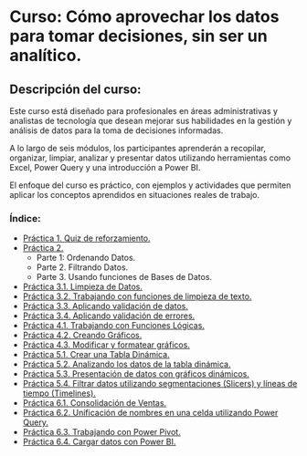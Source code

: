 # Curso: Cómo aprovechar los datos para tomar decisiones, sin ser un analítico.

## Descripción del curso:

Este curso está diseñado para profesionales en áreas administrativas y analistas de tecnología que desean mejorar sus habilidades en la gestión y análisis de datos para la toma de decisiones informadas. 

A lo largo de seis módulos, los participantes aprenderán a recopilar, organizar, limpiar, analizar y presentar datos utilizando herramientas como Excel, Power Query y una introducción a Power BI. 

El enfoque del curso es práctico, con ejemplos y actividades que permiten aplicar los conceptos aprendidos en situaciones reales de trabajo.

### Índice:

- [Práctica 1. Quiz de reforzamiento.](./Capítulo1/README.md)
- [Práctica 2.](./Capítulo2/README.md)
  - Parte 1: Ordenando Datos.
  - Parte 2. Filtrando Datos.
  - Parte 3. Usando funciones de Bases de Datos.
- [Práctica 3.1. Limpieza de Datos.](./Capítulo3/README_3.1.md)
- [Práctica 3.2. Trabajando con funciones de limpieza de texto.](./Capítulo3/README_3.2.md)
- [Práctica 3.3. Aplicando validación de datos.](./Capítulo3/README_3.3.md)
- [Práctica 3.4. Aplicando validación de errores.](./Capítulo3/README_3.4.md)
- [Práctica 4.1. Trabajando con Funciones Lógicas.](./Capítulo4/README_4.1.md)
- [Práctica 4.2. Creando Gráficos.](./Capítulo4/README_4.2.md)
- [Práctica 4.3. Modificar y formatear gráficos.](./Capítulo4/README_4.3.md)
- [Práctica 5.1. Crear una Tabla Dinámica.](./Capítulo5/README_5.1.md)
- [Práctica 5.2. Analizando los datos de la tabla dinámica.](./Capítulo5/README_5.2.md)
- [Práctica 5.3. Presentación de datos con gráficos dinámicos.](./Capítulo5/README_5.3.md)
- [Práctica 5.4. Filtrar datos utilizando segmentaciones (Slicers) y líneas de tiempo (Timelines).](./Capítulo5/README_5.4.md)
- [Práctica 6.1. Consolidación de Ventas.](./Capítulo6/README_6.1.md)
- [Práctica 6.2. Unificación de nombres en una celda utilizando Power Query.](./Capítulo6/README_6.2.md)
- [Práctica 6.3. Trabajando con Power Pivot.](./Capítulo6/README_6.3.md)
- [Práctica 6.4. Cargar datos con Power BI.](/Capítulo6/README_6.4.md)
